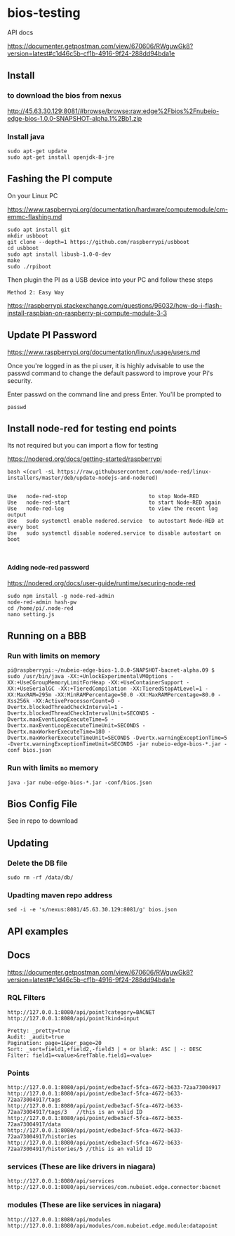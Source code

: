 # bios-testing

API docs

https://documenter.getpostman.com/view/670606/RWguwGk8?version=latest#c1d46c5b-cf1b-4916-9f24-288dd94bda1e

## Install

### to download the bios from nexus
http://45.63.30.129:8081/#browse/browse:raw:edge%2Fbios%2Fnubeio-edge-bios-1.0.0-SNAPSHOT-alpha.1%2Bb1.zip

### Install java

```shell
sudo apt-get update
sudo apt-get install openjdk-8-jre
```

## Fashing the PI compute

On your Linux PC

https://www.raspberrypi.org/documentation/hardware/computemodule/cm-emmc-flashing.md
```
sudo apt install git
mkdir usbboot
git clone --depth=1 https://github.com/raspberrypi/usbboot
cd usbboot
sudo apt install libusb-1.0-0-dev
make
sudo ./rpiboot

```
Then plugin the PI as a USB device into your PC and follow these steps

`Method 2: Easy Way`

https://raspberrypi.stackexchange.com/questions/96032/how-do-i-flash-install-raspbian-on-raspberry-pi-compute-module-3-3


## Update PI Password

https://www.raspberrypi.org/documentation/linux/usage/users.md

Once you're logged in as the pi user, it is highly advisable to use the passwd command to change the default password to improve your Pi's security.

Enter passwd on the command line and press Enter. You'll be prompted to

```
passwd
```




## Install node-red for testing end points
Its not required but you can import a flow for testing

https://nodered.org/docs/getting-started/raspberrypi

```shell
bash <(curl -sL https://raw.githubusercontent.com/node-red/linux-installers/master/deb/update-nodejs-and-nodered)


Use   node-red-stop                          to stop Node-RED
Use   node-red-start                         to start Node-RED again
Use   node-red-log                           to view the recent log output
Use   sudo systemctl enable nodered.service  to autostart Node-RED at every boot
Use   sudo systemctl disable nodered.service to disable autostart on boot



```

#### Adding node-red password

https://nodered.org/docs/user-guide/runtime/securing-node-red

```
sudo npm install -g node-red-admin
node-red-admin hash-pw
cd /home/pi/.node-red
nano setting.js

```



## Running on a BBB

### Run with limits on memory

```shell
pi@raspberrypi:~/nubeio-edge-bios-1.0.0-SNAPSHOT-bacnet-alpha.09 $
sudo /usr/bin/java -XX:+UnlockExperimentalVMOptions -XX:+UseCGroupMemoryLimitForHeap -XX:+UseContainerSupport -XX:+UseSerialGC -XX:+TieredCompilation -XX:TieredStopAtLevel=1 -XX:MaxRAM=295m -XX:MinRAMPercentage=50.0 -XX:MaxRAMPercentage=80.0 -Xss256k -XX:ActiveProcessorCount=0 -Dvertx.blockedThreadCheckInterval=1 -Dvertx.blockedThreadCheckIntervalUnit=SECONDS -Dvertx.maxEventLoopExecuteTime=5 -Dvertx.maxEventLoopExecuteTimeUnit=SECONDS -Dvertx.maxWorkerExecuteTime=180 -Dvertx.maxWorkerExecuteTimeUnit=SECONDS -Dvertx.warningExceptionTime=5 -Dvertx.warningExceptionTimeUnit=SECONDS -jar nubeio-edge-bios-*.jar -conf bios.json

```

### Run with limits `no` memory
```shell
java -jar nube-edge-bios-*.jar -conf/bios.json
```

## Bios Config File

See in repo to download


## Updating

### Delete the DB file

```shell
sudo rm -rf /data/db/
```


### Upadting maven repo address

```shell
sed -i -e 's/nexus:8081/45.63.30.129:8081/g' bios.json 
```

## API examples

## Docs
https://documenter.getpostman.com/view/670606/RWguwGk8?version=latest#c1d46c5b-cf1b-4916-9f24-288dd94bda1e



### RQL Filters

```
http://127.0.0.1:8080/api/point?category=BACNET
http://127.0.0.1:8080/api/point?kind=input
```

```
Pretty: _pretty=true
Audit: _audit=true
Pagination: page=1&per_page=20
Sort: _sort=field1,+field2,-field3 | + or blank: ASC | -: DESC
Filter: field1=<value>&refTable.field1=<value>
```

### Points 

```
http://127.0.0.1:8080/api/point/edbe3acf-5fca-4672-b633-72aa73004917
http://127.0.0.1:8080/api/point/edbe3acf-5fca-4672-b633-72aa73004917/tags
http://127.0.0.1:8080/api/point/edbe3acf-5fca-4672-b633-72aa73004917/tags/3   //this is an valid ID
http://127.0.0.1:8080/api/point/edbe3acf-5fca-4672-b633-72aa73004917/data
http://127.0.0.1:8080/api/point/edbe3acf-5fca-4672-b633-72aa73004917/histories
http://127.0.0.1:8080/api/point/edbe3acf-5fca-4672-b633-72aa73004917/histories/5 //this is an valid ID
```


### services (These are like drivers in niagara)
```
http://127.0.0.1:8080/api/services
http://127.0.0.1:8080/api/services/com.nubeiot.edge.connector:bacnet
```


### modules (These are like services in niagara)
```
http://127.0.0.1:8080/api/modules
http://127.0.0.1:8080/api/modules/com.nubeiot.edge.module:datapoint
```


